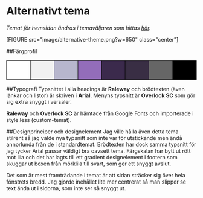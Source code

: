 Alternativt tema
================

*Temat för hemsidan ändras i temaväljaren som hittas [här](theme-selector).*

[FIGURE src="image/alternative-theme.png?w=650" class="center"]

##Färgprofil

<table>
<tr>
<td style="width: 50px; height: 50px; background-color: white; border: 1px solid black;"></td>
<td style="width: 50px; height: 50px; background-color: #f1f1f1; border: 1px solid black;"></td>
<td style="width: 50px; height: 50px; background-color: #B7B6CD; border: 1px solid black;"></td>
<td style="width: 50px; height: 50px; background-color: #936dba; border: 1px solid black;"></td>
<td style="width: 50px; height: 50px; background-color: #3b2a4c; border: 1px solid black;"></td>
<td style="width: 50px; height: 50px; background-color: #392e44; border: 1px solid black;"></td>
<td style="width: 50px; height: 50px; background-color: #666666; border: 1px solid black;"></td>
<td style="width: 50px; height: 50px; background-color: black; border: 1px solid black;"></td>
</tr>
</table>

##Typografi
Typsnittet i alla headings är **Raleway** och brödtexten (även länkar och listor) är skriven i **Arial**.
Menyns typsnitt är **Overlock SC** som gör sig extra snyggt i versaler.

**Raleway** och **Overlock SC** är hämtade från Google Fonts och importerade i style.less (custom-temat).

##Designprinciper och designelement
Jag ville hålla även detta tema stilrent så jag valde nya typsnitt som inte var för utstickande men ändå annorlunda
från de i standardtemat. Brödtexten har dock samma typsnitt för jag tycker Arial passar väldigt bra oavsett tema.
Färgskalan har bytt ut rött mot lila och det har lagts till ett gradient designelement i footern som skuggar ut
boxen från mörklila till svart, som ger ett snyggt avslut.

Det som är mest framträdande i temat är att sidan sträcker sig över hela fönstrets bredd. Jag gjorde inehållet lite mer
centrerat så man slipper se text ända ut i sidorna, som inte ser så snyggt ut. 
